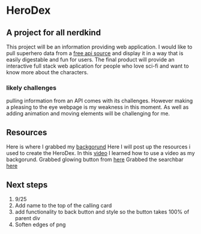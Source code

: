 # HeroDex
## A project for all nerdkind
This project will be an information providing web application. I would like to pull superhero data from a [free api source](https://superheroapi.com/try-now.html) and display it in a way that is easily digestable and fun for users. The final product will provide an interactive full stack web aplication for people who love sci-fi and want to know more about the characters.
### likely challenges
pulling information from an API comes with its challenges. However making a pleasing to the eye webpage is my weakness in this moment. As well as adding animation and moving elements will be challenging for me.
## Resources
Here is where I grabbed my [backgorund](https://pixabay.com/videos/tunnel-futuristic-scifi-sci-fi-27438/)
Here I will post up the resources i used to create the HeroDex.
In this [video](https://www.youtube.com/watch?v=znqUwx0b0HI) I learned how to use a video as my backgorund.
Grabbed glowing button from [here](https://codepen.io/Ks145/pen/MWGxbYr)
Grabbed the searchbar [here](https://freefrontend.com/css-search-boxes/)
## Next steps
1. 9/25 
2. Add name to the top of the calling card
3. add functionality to back button and style so the button takes 100% of parent div
4. Soften edges of png

